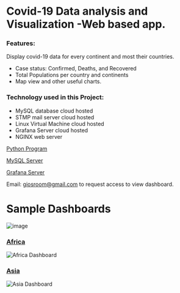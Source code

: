 # Covid-19 Data analysis and Visualization -Web based app.
### Features: 
Display covid-19 data for every continent and most their countries. 
* Case status: Confirmed, Deaths, and Recovered
* Total Populations per country and continents
* Map view and other useful charts.

### Technology used in this Project:
* MySQL database cloud hosted
* STMP mail server cloud hosted
* Linux Virtual Machine cloud hosted
* Grafana Server cloud hosted
* NGINX web server

[Python Program](https://github.com/Moodkiller20/Covid-Case-Tracker./wiki/Python-Program)

[MySQL Server](https://github.com/Moodkiller20/Covid-Case-Tracker./wiki/MySQL-Server)

[Grafana Server](https://github.com/Moodkiller20/Covid-Case-Tracker./wiki/Grafana-Server)

Email: giosroom@gmail.com to request access to view dashboard. 

# Sample Dashboards
![image](https://user-images.githubusercontent.com/61130107/179611497-c7014fce-cf4b-4a90-9a5c-b957e3bdd19c.png)


### [Africa](https://snapshots.raintank.io/dashboard/snapshot/OWVvPMQMCkvlxg5m2hCEfYuU2yDI7T5x)
![Africa Dashboard](https://user-images.githubusercontent.com/61130107/178886166-98306692-1e75-4da5-9659-67d153e206d9.png)

### [Asia](https://snapshots.raintank.io/dashboard/snapshot/M4eOVXn3tIPkbaM0a9drQFGWfcmZ7Xo9)
![Asia Dashboard](https://user-images.githubusercontent.com/61130107/178886569-4cf42a74-c78e-4ced-b407-e9b67360f38b.png)




